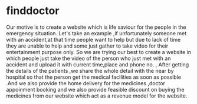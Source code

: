 # finddoctor
Our motive is to create a website which is life saviour for the people in the emergency situation. Let's take an example ,if unfortunately someone  met with an accident,at that time  people want to help but due to lack of time they are unable to help and some  just gather to take video for their entertainment purpose only. So we are trying our best to create a website in which people just take the video of the person who just met with an accident and upload it with current time,place and phone no. , After getting the details of the patients ,we share the whole detail with the near by hospital so that the person get the medical facilities as soon as possible .And we also provide the home delivery for the medicines ,doctor appoinment booking and we also provide feasible discount on buying the medicines from our website which act as a revenue model for the website.
